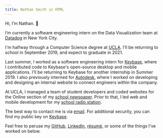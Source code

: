 ```yaml
---
title: Nathan Smith in HTML
---
```


Hi, I’m Nathan. 👋

I’m currently a software engineering intern on the Data Visualization team at [Datadog](https://www.datadoghq.com) in New York City.

I'm halfway through a Computer Science degree at [UCLA](http://www.ucla.edu). I'll be returning to school in September 2019, and expect to graduate in 2021.

Last summer, I worked as a software engineering intern for [Keybase](https://keybase.io), where I contributed code to Keybase's
open-source desktop and mobile applications. I'll be returning to Keybase for another internship in Summer 2019. I also previously interned for [Autodesk](https://www.autodesk.com), where I worked
on developing and designing an internal website to connect engineers within the
company.

At UCLA, I managed a team of student developers and coded websites for the Online section of my
[school newspaper](https://dailybruin.com). Prior to that, I led web and mobile development for my
[school radio station](https://uclaradio.com).

The best way to contact me is via [email](mailto:nathan.smith@ucla.edu). For additional security, you can find my public key on [Keybase](https://keybase.io/nathunsmitty).

Feel free to peruse my
[GitHub](https://github.com/nathunsmitty),
[LinkedIn](https://www.linkedin.com/in/nathanmatthewsmith/), [résumé](/resume.pdf), or some of the things I've worked on below.
